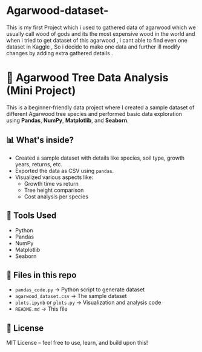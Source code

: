 # Agarwood-dataset-
This is my first Project which i used to gathered data of agarwood which we usually call wood of gods and its the most expensive wood in the world and when i tried to get dataset of this agarwood , i cant able to find even one dataset in Kaggle , So i decide to make one data and further ill modify changes by adding extra gathered details .  



# 🌳 Agarwood Tree Data Analysis (Mini Project)

This is a beginner-friendly data project where I created a sample dataset of different Agarwood tree species and performed basic data exploration using **Pandas**, **NumPy**, **Matplotlib**, and **Seaborn**.

## 📊 What's inside?
- Created a sample dataset with details like species, soil type, growth years, returns, etc.
- Exported the data as CSV using `pandas`.
- Visualized various aspects like:
  - Growth time vs return
  - Tree height comparison
  - Cost analysis per species

## 🔧 Tools Used
- Python
- Pandas
- NumPy
- Matplotlib
- Seaborn

## 📁 Files in this repo
- `pandas_code.py` → Python script to generate dataset
- `agarwood_dataset.csv` → The sample dataset
- `plots.ipynb` or `plots.py` → Visualization and analysis code
- `README.md` → This file

## 📜 License
MIT License – feel free to use, learn, and build upon this!